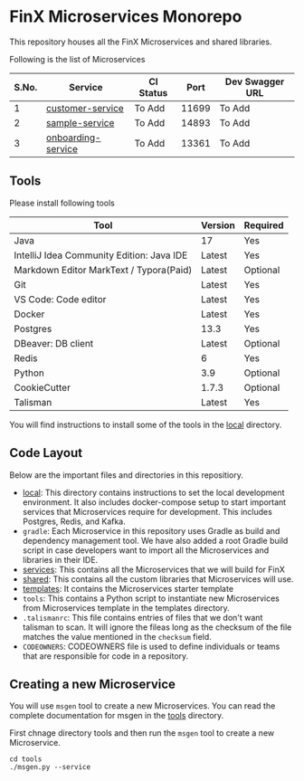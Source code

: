# FinX Microservices Monorepo

This repository houses all the FinX Microservices and shared libraries.

Following is the list of Microservices

| S.No. | Service                                             | CI Status | Port  | Dev Swagger URL |
| ----- | --------------------------------------------------- | --------- | ----- | --------------- |
| 1     | [customer-service](./services/customer-service)     | To Add    | 11699 | To Add          |
| 2     | [sample-service](./services/sample-service)         | To Add    | 14893 | To Add          |
| 3     | [onboarding-service](./services/onboarding-service) | To Add    | 13361 | To Add          |

## Tools

Please install following tools

| Tool                                      | Version | Required |
| ----------------------------------------- | ------- | -------- |
| Java                                      | 17      | Yes      |
| IntelliJ Idea Community Edition: Java IDE | Latest  | Yes      |
| Markdown Editor MarkText / Typora(Paid)   | Latest  | Optional |
| Git                                       | Latest  | Yes      |
| VS Code: Code editor                      | Latest  | Yes      |
| Docker                                    | Latest  | Yes      |
| Postgres                                  | 13.3    | Yes      |
| DBeaver: DB client                        | Latest  | Optional |
| Redis                                     | 6       | Yes      |
| Python                                    | 3.9     | Optional |
| CookieCutter                              | 1.7.3   | Optional |
| Talisman                                  | Latest  | Yes      |

You will find instructions to install some of the tools in the [local](./local) directory.

## Code Layout

Below are the important files and directories in this repositiory.

* [local](./local): This directory contains instructions to set the local development environment. It also includes docker-compose setup to start important services that Microservices require for development. This includes Postgres, Redis, and Kafka.  
* `gradle`: Each Microservice in this repository uses Gradle as build and dependency management tool. We have also added a root Gradle build script in case developers want to import all the Microservices and libraries in their IDE.
* [services](./services): This contains all the Microservices that we will build for FinX
* [shared](./shared): This contains all the custom libraries that Microservices will use.
* [templates](./templates): It contains the Microservices starter template
* `tools`: This contains a Python script to instantiate new Microservices from Microservices template in the templates directory.
* `.talismanrc`: This file contains entries of files that we don't want talisman to scan. It will ignore the fileas long as the checksum of the file matches the value mentioned in the `checksum` field.
* `CODEOWNERS`: CODEOWNERS file is used to define individuals or teams that are responsible for code in a repository.

## Creating a new Microservice

You will use `msgen` tool to create a new Microservices. You can read the complete documentation for msgen in the [tools](./tools) directory.

First chnage directory tools and then run the `msgen` tool to create a new Microservice.

```
cd tools
./msgen.py --service
```
